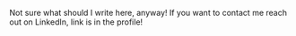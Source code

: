 Not sure what should I write here, anyway! If you want to contact me reach out on LinkedIn, link is in the profile!
